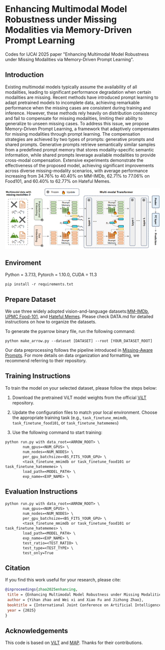 # Enhancing Multimodal Model Robustness under Missing Modalities via Memory-Driven Prompt Learning 
Codes for IJCAI 2025 paper "Enhancing Multimodal Model Robustness under Missing Modalities via Memory-Driven Prompt Learning".  


## Introduction
Existing multimodal models typically assume the availability of all modalities, leading to significant performance degradation when certain modalities are missing.
Recent methods have introduced prompt learning to adapt pretrained models to incomplete data, achieving remarkable performance when the missing cases are consistent during training and inference.
However, these methods rely heavily on distribution consistency and fail to compensate for missing modalities, limiting their ability to generalize to unseen missing cases.
To address this issue, we propose Memory-Driven Prompt Learning, a framework that adaptively compensates for missing modalities through prompt learning.
The compensation strategies are achieved by two types of prompts: generative prompts and shared prompts.
Generative prompts retrieve semantically similar samples from a predefined prompt memory that stores modality-specific semantic information, while shared prompts leverage available modalities to provide cross-modal compensation.
Extensive experiments demonstrate the effectiveness of the proposed model, achieving significant improvements across diverse missing-modality scenarios, with average performance increasing from 34.76\% to 40.40\% on MM-IMDb, 62.71\% to 77.06\% on Food101, and 60.40\% to 62.77\% on Hateful Memes.

<div align="center">
  <img src="fig/fig-framework.jpg"/>
</div>

## Enviroment

Python = 3.7.13, Pytorch = 1.10.0,  CUDA = 11.3

```
pip install -r requirements.txt
```

## Prepare Dataset

We use three widely adopted vision-and-language datasets:[MM-IMDb](https://github.com/johnarevalo/gmu-mmimdb), [UPMC Food-101](https://visiir.isir.upmc.fr/explore), and [Hateful Memes](https://ai.facebook.com/blog/hateful-memes-challenge-and-data-set/).
Please check DATA.md for detailed instructions on how to organize the datasets.

To generate the pyarrow binary file, run the following command:

```
python make_arrow.py --dataset [DATASET] --root [YOUR_DATASET_ROOT]
```

Our data preprocessing follows the pipeline introduced in [Missing-Aware Prompts](https://github.com/YiLunLee/missing_aware_prompts).
For more details on data organization and formatting, we recommend referring to their repository.

## Training Instructions

To train the model on your selected dataset, please follow the steps below:

1. Download the pretrained ViLT model weights from the official [ViLT](https://github.com/dandelin/ViLT.git) repository.

2. Update the configuration files to match your local environment.
Choose the appropriate training task (e.g., `task_finetune_mmimdb`, `task_finetune_food101`, or `task_finetune_hatememes`)

3. Use the following command to start training:

``` 
python run.py with data_root=<ARROW_ROOT> \
        num_gpus=<NUM_GPUS> \
        num_nodes=<NUM_NODES> \
        per_gpu_batchsize=<BS_FITS_YOUR_GPU> \
        <task_finetune_mmimdb or task_finetune_food101 or task_finetune_hatememes> \
        load_path=<MODEL_PATH> \
        exp_name=<EXP_NAME> \    
```



## Evaluation Instructions

```
python run.py with data_root=<ARROW_ROOT> \
        num_gpus=<NUM_GPUS> \
        num_nodes=<NUM_NODES> \
        per_gpu_batchsize=<BS_FITS_YOUR_GPU> \
        <task_finetune_mmimdb or task_finetune_food101 or task_finetune_hatememes> \
        load_path=<MODEL_PATH> \
        exp_name=<EXP_NAME> \
        test_ratio=<TEST_RATIO> \
        test_type=<TEST_TYPE> \
        test_only=True        
```


## Citation
If you find this work useful for your research, please cite:
```Bibtex
@inproceedings{zhao2025enhancing,
 title = {Enhancing Multimodal Model Robustness under Missing Modalities via Memory-Driven Prompt Learning},
 author = {Yihan zhao and Wei xi and Xiao Fu and Jizhong Zhao},
 booktitle = {International Joint Conference on Artificial Intelligence (IJCAI)},
 year = {2025}
}

```

## Acknowledgements
This code is based on [ViLT](https://github.com/dandelin/ViLT.git) and [MAP](https://github.com/YiLunLee/missing_aware_prompts). Thanks for their contributions.
